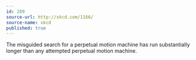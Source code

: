 ```yaml
---
id: 289
source-url: http://xkcd.com/1166/
source-name: xkcd
published: true
---
```


<p>The misguided search for a perpetual motion machine has run substantially longer than any attempted perpetual motion machine.</p>


